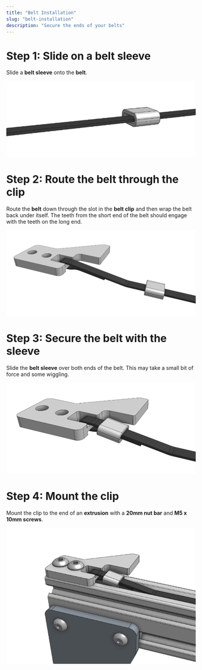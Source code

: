 ```yaml
---
title: "Belt Installation"
slug: "belt-installation"
description: "Secure the ends of your belts"
---
```


# Step 1: Slide on a belt sleeve
Slide a **belt sleeve** onto the **belt**.

![belt sleeve on bel](_images/belt_sleeve_on_bel.png)

# Step 2: Route the belt through the clip
Route the **belt** down through the slot in the **belt clip** and then wrap the belt back under itself. The teeth from the short end of the belt should engage with the teeth on the long end.

![belt routed through clip](_images/belt_routed_through_clip.png)

# Step 3: Secure the belt with the sleeve
Slide the **belt sleeve** over both ends of the belt. This may take a small bit of force and some wiggling.

![belt secured with sleeve](_images/belt_secured_with_sleeve.png)

# Step 4: Mount the clip
Mount the clip to the end of an **extrusion** with a **20mm nut bar** and **M5 x 10mm screws**.

![mounted belt clip](_images/mounted_belt_clip.png)

